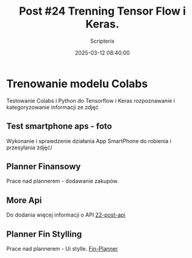 ﻿---
title: "Post #24 Trenning Tensor Flow i Keras."
date: 2025-03-12 08:40:00
author: Scripterix
slug: 24-post-ai-model
post_id: 672
categories:
  - "Coding Corner"
  - "Wyzwanie"
tags:
  - "keras AI"
  - "tensor flow"
original_url: "https://opengateweb.com/posts/24-post-ai-model/"
---

# Trenowanie modelu Colabs

Testowanie Colabs i Python do Tensorflow i Keras rozpoznawanie i kategoryzowanie informacji ze zdjęć

## Test smartphone aps - foto

Wykonanie i sprawdzenie działania App SmartPhone do robienia i przesyłania zdjęć/

## Planner Finansowy

Prace nad plannerem - dodawanie zakupów.

## More Api

Do dodania więcej informacji o API [22-post-api](https://file+.vscode-resource.vscode-cdn.net/posts/22-post-api)

## Planner Fin Stylling

Prace nad plannerem - Ui stylle. [Fin-Planner](https://file+.vscode-resource.vscode-cdn.net/posts/25-post-financial-planner)
